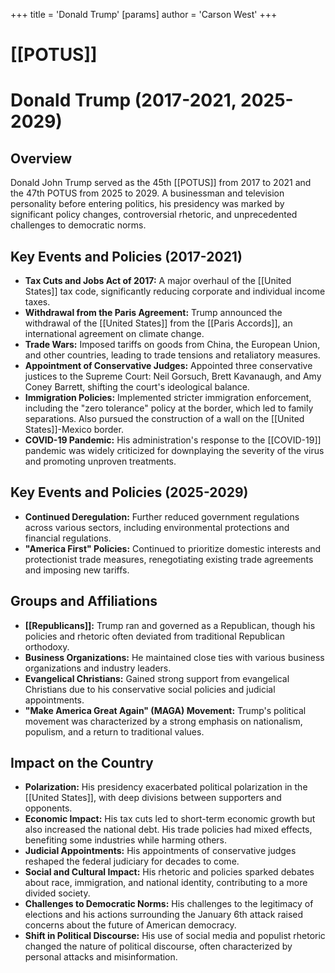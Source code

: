 +++
 title = 'Donald Trump'
[params]
	author = 'Carson West'
+++
# [[POTUS]]
# Donald Trump (2017-2021, 2025-2029)

## Overview

Donald John Trump served as the 45th [[POTUS]] from 2017 to 2021 and the 47th POTUS from 2025 to 2029. A businessman and television personality before entering politics, his presidency was marked by significant policy changes, controversial rhetoric, and unprecedented challenges to democratic norms.

## Key Events and Policies (2017-2021)

*   **Tax Cuts and Jobs Act of 2017:** A major overhaul of the [[United States]] tax code, significantly reducing corporate and individual income taxes.
*   **Withdrawal from the Paris Agreement:** Trump announced the withdrawal of the [[United States]] from the [[Paris Accords]], an international agreement on climate change.
*   **Trade Wars:** Imposed tariffs on goods from China, the European Union, and other countries, leading to trade tensions and retaliatory measures.
*   **Appointment of Conservative Judges:** Appointed three conservative justices to the Supreme Court: Neil Gorsuch, Brett Kavanaugh, and Amy Coney Barrett, shifting the court's ideological balance.
*   **Immigration Policies:** Implemented stricter immigration enforcement, including the "zero tolerance" policy at the border, which led to family separations. Also pursued the construction of a wall on the [[United States]]-Mexico border.
*   **COVID-19 Pandemic:** His administration's response to the [[COVID-19]] pandemic was widely criticized for downplaying the severity of the virus and promoting unproven treatments.

## Key Events and Policies (2025-2029)

*   **Continued Deregulation:** Further reduced government regulations across various sectors, including environmental protections and financial regulations.
*   **"America First" Policies:** Continued to prioritize domestic interests and protectionist trade measures, renegotiating existing trade agreements and imposing new tariffs.

## Groups and Affiliations

*   **[[Republicans]]:** Trump ran and governed as a Republican, though his policies and rhetoric often deviated from traditional Republican orthodoxy.
*   **Business Organizations:** He maintained close ties with various business organizations and industry leaders.
*   **Evangelical Christians:** Gained strong support from evangelical Christians due to his conservative social policies and judicial appointments.
*   **"Make America Great Again" (MAGA) Movement:** Trump's political movement was characterized by a strong emphasis on nationalism, populism, and a return to traditional values.

## Impact on the Country

*   **Polarization:** His presidency exacerbated political polarization in the [[United States]], with deep divisions between supporters and opponents.
*   **Economic Impact:** His tax cuts led to short-term economic growth but also increased the national debt. His trade policies had mixed effects, benefiting some industries while harming others.
*   **Judicial Appointments:** His appointments of conservative judges reshaped the federal judiciary for decades to come.
*   **Social and Cultural Impact:** His rhetoric and policies sparked debates about race, immigration, and national identity, contributing to a more divided society.
*   **Challenges to Democratic Norms:** His challenges to the legitimacy of elections and his actions surrounding the January 6th attack raised concerns about the future of American democracy.
*   **Shift in Political Discourse:** His use of social media and populist rhetoric changed the nature of political discourse, often characterized by personal attacks and misinformation.